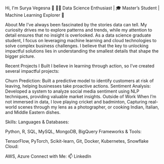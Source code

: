 Hi, I'm Surya Vegesna 👋
👨‍💻 Data Science Enthusiast | 🎓 Master’s Student | Machine Learning Explorer 🧠

About Me
I’ve always been fascinated by the stories data can tell. My curiosity drives me to explore patterns and trends, while my attention to detail ensures that no insight is overlooked. As a data science graduate student, I focus on leveraging machine learning and cloud technologies to solve complex business challenges. I believe that the key to unlocking impactful solutions lies in understanding the smallest details that shape the bigger picture.

Recent Projects I Built
I believe in learning through action, so I’ve created several impactful projects:

Churn Prediction: Built a predictive model to identify customers at risk of leaving, helping businesses take proactive actions.
Sentiment Analysis: Developed a system to analyze social media sentiment using NLP techniques, providing valuable market insights.
Outside of Work
When I’m not immersed in data, I love playing cricket and badminton, Capturing real-world scenes through my lens as a photographer, or cooking Indian, Italian, and Middle Eastern dishes.

Skills:
Languages & Databases:

Python, R, SQL, MySQL, MongoDB, BigQuery
Frameworks & Tools:

TensorFlow, PyTorch, Scikit-learn, Git, Docker, Kubernetes, Snowflake
Cloud:

AWS, Azure
Connect with Me:
📫 LinkedIn
